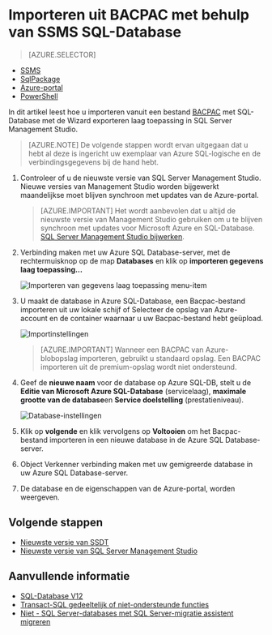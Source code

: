 <properties
   pageTitle="Een SQL Server-database migreren met Azure SQL-Database | Microsoft Azure"
   description="Microsoft Azure SQL-Database, database implementeert, databasemigratie, database importeren, exporteren database, wizard migreren"
   services="sql-database"
   documentationCenter=""
   authors="CarlRabeler"
   manager="jhubbard"
   editor=""/>

<tags
   ms.service="sql-database"
   ms.devlang="NA"
   ms.topic="article"
   ms.tgt_pltfrm="NA"
   ms.workload="sqldb-migrate"
   ms.date="08/24/2016"
   ms.author="carlrab"/>

# <a name="import-from-bacpac-to-sql-database-using-ssms"></a>Importeren uit BACPAC met behulp van SSMS SQL-Database

> [AZURE.SELECTOR]
- [SSMS](sql-database-cloud-migrate-compatible-import-bacpac-ssms.md)
- [SqlPackage](sql-database-cloud-migrate-compatible-import-bacpac-sqlpackage.md)
- [Azure-portal](sql-database-import.md)
- [PowerShell](sql-database-import-powershell.md)

In dit artikel leest hoe u importeren vanuit een bestand [BACPAC](https://msdn.microsoft.com/library/ee210546.aspx#Anchor_4) met SQL-Database met de Wizard exporteren laag toepassing in SQL Server Management Studio.

> [AZURE.NOTE] De volgende stappen wordt ervan uitgegaan dat u hebt al deze is ingericht uw exemplaar van Azure SQL-logische en de verbindingsgegevens bij de hand hebt.

1. Controleer of u de nieuwste versie van SQL Server Management Studio. Nieuwe versies van Management Studio worden bijgewerkt maandelijkse moet blijven synchroon met updates van de Azure-portal.

     > [AZURE.IMPORTANT] Het wordt aanbevolen dat u altijd de nieuwste versie van Management Studio gebruiken om u te blijven synchroon met updates voor Microsoft Azure en SQL-Database. [SQL Server Management Studio bijwerken](https://msdn.microsoft.com/library/mt238290.aspx).

2. Verbinding maken met uw Azure SQL Database-server, met de rechtermuisknop op de map **Databases** en klik op **importeren gegevens laag toepassing...**

    ![Importeren van gegevens laag toepassing menu-item](./media/sql-database-cloud-migrate/MigrateUsingBACPAC03.png)

3.  U maakt de database in Azure SQL-Database, een Bacpac-bestand importeren uit uw lokale schijf of Selecteer de opslag van Azure-account en de container waarnaar u uw Bacpac-bestand hebt geüpload.

    ![Importinstellingen](./media/sql-database-cloud-migrate/MigrateUsingBACPAC04.png)

     > [AZURE.IMPORTANT] Wanneer een BACPAC van Azure-blobopslag importeren, gebruikt u standaard opslag. Een BACPAC importeren uit de premium-opslag wordt niet ondersteund.

4.  Geef de **nieuwe naam** voor de database op Azure SQL-DB, stelt u de **Editie van Microsoft Azure SQL-Database** (servicelaag), **maximale grootte van de database**en **Service doelstelling** (prestatieniveau).

    ![Database-instellingen](./media/sql-database-cloud-migrate/MigrateUsingBACPAC05.png)

5.  Klik op **volgende** en klik vervolgens op **Voltooien** om het Bacpac-bestand importeren in een nieuwe database in de Azure SQL Database-server.

6. Object Verkenner verbinding maken met uw gemigreerde database in uw Azure SQL Database-server.

6.  De database en de eigenschappen van de Azure-portal, worden weergeven.

## <a name="next-steps"></a>Volgende stappen

- [Nieuwste versie van SSDT](https://msdn.microsoft.com/library/mt204009.aspx)
- [Nieuwste versie van SQL Server Management Studio](https://msdn.microsoft.com/library/mt238290.aspx)

## <a name="additional-resources"></a>Aanvullende informatie

- [SQL-Database V12](sql-database-v12-whats-new.md)
- [Transact-SQL gedeeltelijk of niet-ondersteunde functies](sql-database-transact-sql-information.md)
- [Niet - SQL Server-databases met SQL Server-migratie assistent migreren](http://blogs.msdn.com/b/ssma/)
